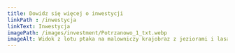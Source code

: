 ```yaml
---
title: Dowidz się więcej o inwestycji
linkPath : /inwestycja
linkText: Inwestycja
imagePath: /images/investment/Potrzanowo_1_txt.webp
imageAlt: Widok z lotu ptaka na malowniczy krajobraz z jeziorami i lasami o wschodzie lub zachodzie słońca, tworzący spokojną i romantyczną atmosferę. W dolnym prawym rogu znajduje się napis 'Twój dom nad jeziorem Włókna', podkreślający lokalizację nieruchomości w bliskim sąsiedztwie jeziora.
---
```

